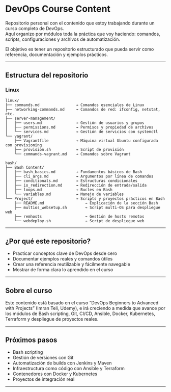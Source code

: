 # DevOps Course Content

Repositorio personal con el contenido que estoy trabajando durante un curso completo de DevOps.  
Aquí organizo por módulos toda la práctica que voy haciendo: comandos, scripts, configuraciones y archivos de automatización.

El objetivo es tener un repositorio estructurado que pueda servir como referencia, documentación y ejemplos prácticos.

---

## Estructura del repositorio

### Linux

    

    linux/
    ├── commands.md                → Comandos esenciales de Linux
    ├── networking-commands.md     → Comandos de red: ifconfig, netstat, etc.
    ├── server-management/
    │   ├── users.md               → Gestión de usuarios y grupos
    │   ├── permissions.md         → Permisos y propiedad de archivos
    │   └── services.md            → Gestión de servicios con systemctl
    └── vagrant/
        ├── Vagrantfile            → Máquina virtual Ubuntu configurada con provisioning
        ├── provision.sh           → Script de provisión
        └── commands-vagrant.md    → Comandos sobre Vagrant
    
    bash/
    ├── Bash Content/
    │   ├── bash_basics.md         → Fundamentos básicos de Bash
    │   ├── cli_args.md            → Argumentos por línea de comandos
    │   ├── conditionals.md        → Estructuras condicionales
    │   ├── io_redirection.md      → Redirección de entrada/salida
    │   ├── loops.md               → Bucles en Bash
    │   └── variables.md           → Manejo de variables
    └── Project/                   → Scripts y proyectos prácticos en Bash
        ├── README.md                  → Explicación de la sección Bash
        ├── multios_websetup.sh        → Script multi-OS para despliegue web
        ├── remhosts                   → Gestión de hosts remotos
        └── webdeploy.sh               → Script de despliegue web


---

## ¿Por qué este repositorio?

- Practicar conceptos clave de DevOps desde cero
- Documentar ejemplos reales y comandos útiles
- Crear una referencia reutilizable y fácilmente navegable
- Mostrar de forma clara lo aprendido en el curso

---

## Sobre el curso

Este contenido está basado en el curso “DevOps Beginners to Advanced with Projects” (Imran Teli, Udemy), e irá creciendo a medida que avance por los módulos de Bash scripting, Git, CI/CD, Ansible, Docker, Kubernetes, Terraform y despliegue de proyectos reales.

---

## Próximos pasos

- Bash scripting
- Gestión de versiones con Git
- Automatización de builds con Jenkins y Maven
- Infraestructura como código con Ansible y Terraform
- Contenedores con Docker y Kubernetes
- Proyectos de integración real

---
